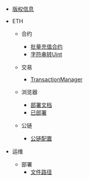 * [版权信息](copyright@wangxiaoqiang)

* ETH
  
  * 合约
    - [批量充值合约](note\eth\contract\BsnBatchRecharge.md)
    - [字符串转Uint](note\eth\contract\SolididyStringToUint.md)
  * 交易
    - [TransactionManager](note\eth\tx\TransactionWithoutNonce.md)
  
  * 浏览器
    - [部署文档 ](note\eth\browser\browserDeployDoc.md)
    - [已部署](note\eth\browser\bBowser.md)
  * 公链
    - [公链配置](note\eth\pubChain\publicChainConfig.md)
  
* 运维
  * 部署
    - [文件路径](note\operator\operaterConfig.md)